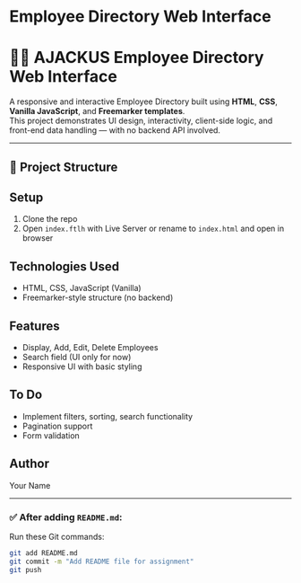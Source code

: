 # Employee Directory Web Interface
# 🧑‍💼 AJACKUS Employee Directory Web Interface

A responsive and interactive Employee Directory built using **HTML**, **CSS**, **Vanilla JavaScript**, and **Freemarker templates**.  
This project demonstrates UI design, interactivity, client-side logic, and front-end data handling — with no backend API involved.

---

## 📁 Project Structure


## Setup

1. Clone the repo
2. Open `index.ftlh` with Live Server or rename to `index.html` and open in browser

## Technologies Used

- HTML, CSS, JavaScript (Vanilla)
- Freemarker-style structure (no backend)

## Features

- Display, Add, Edit, Delete Employees
- Search field (UI only for now)
- Responsive UI with basic styling

## To Do

- Implement filters, sorting, search functionality
- Pagination support
- Form validation

## Author

Your Name

---

### ✅ After adding `README.md`:

Run these Git commands:

```bash
git add README.md
git commit -m "Add README file for assignment"
git push
